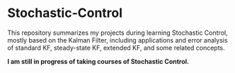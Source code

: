 # Stochastic-Control
This repository summarizes my projects during learning Stochastic Control, mostly based on the Kalman Filter, including applications and error analysis of standard KF, steady-state KF, extended KF, and some related concepts.   

**I am still in progress of taking courses of Stochastic Control.** 
